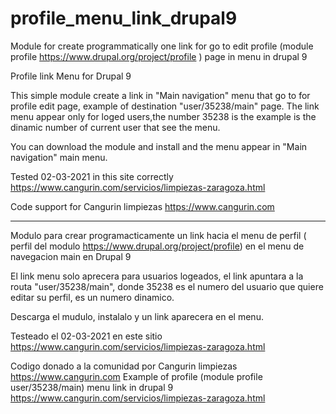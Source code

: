 # profile_menu_link_drupal9

Module for create programmatically one link for go to edit profile (module profile https://www.drupal.org/project/profile ) page in menu in drupal 9 

Profile link Menu for Drupal 9

This simple module create a link in  "Main navigation" menu that go to for profile edit page, example of destination "user/35238/main" page.
The link menu appear only for loged users,the number 35238 is the example is the dinamic number of current user that see the menu.

You can download the module and install and the menu appear in "Main navigation" main menu.

Tested 02-03-2021 in this site correctly https://www.cangurin.com/servicios/limpiezas-zaragoza.html

Code support for Cangurin limpiezas https://www.cangurin.com 

---------------------------------------------------------------------------------------------

Modulo para crear programacticamente un link hacia el menu de perfil ( perfil del modulo https://www.drupal.org/project/profile) en el menu de navegacion main en Drupal 9

El link menu solo aprecera para usuarios logeados, el link apuntara a la routa "user/35238/main", donde 35238 es el numero del usuario que quiere editar su perfil, es un numero dinamico.

Descarga el mudulo, instalalo y un link aparecera en el menu.

Testeado el  02-03-2021 en este sitio https://www.cangurin.com/servicios/limpiezas-zaragoza.html

Codigo donado a la comunidad por Cangurin limpiezas https://www.cangurin.com 
Example of profile (module profile user/35238/main) menu link in drupal 9 https://www.cangurin.com/servicios/limpiezas-zaragoza.html 
